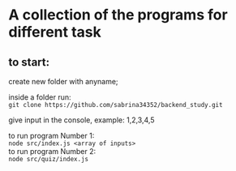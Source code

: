# A collection of the programs for different task

## to start:

create new folder with anyname;

inside a folder run:<br />
`git clone https://github.com/sabrina34352/backend_study.git`<br />

give input in the console, example: 1,2,3,4,5<br/>

to run program Number 1:<br />
`node src/index.js <array of inputs>` <br />
to run program Number 2:<br />
`node src/quiz/index.js`

